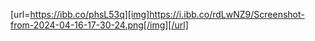 [url=https://ibb.co/phsL53q][img]https://i.ibb.co/rdLwNZ9/Screenshot-from-2024-04-16-17-30-24.png[/img][/url]
